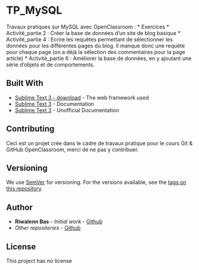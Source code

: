 # TP_MySQL

Travaux pratiques sur MySQL avec OpenClassroom :
		* Exercices
		* Activité_partie 2 : Créer la base de données d’un site de blog basique
		* Activité_partie 4 : Ecrire les requêtes permettant de sélectionner les données pour les différentes pages du blog. Il manque donc une requête pour chaque page (on a déjà la sélection des commentaires pour la page article)
		* Activité_partie 6 : Améliorer la base de données, en y ajoutant une série d’objets et de comportements.

## Built With

* [Sublime Text 3 - download](https://www.sublimetext.com/3) - The web framework used
* [Sublime Text 3](https://www.sublimetext.com/docs/3/)  - Documentation
* [Sublime Text 3](https://docs.sublimetext.info/en/latest/index.html) - Unofficial Documentation

## Contributing

Ceci est un projet crée dans le cadre de travaux pratique pour le cours Git & GitHub OpenClassroom, merci de ne pas y contribuer.

## Versioning

We use [SemVer](http://semver.org/) for versioning. For the versions available, see the [tags on this repository](https://github.com/your/project/tags). 

## Author

* **Riwalenn Bas** - *Initial work* - [Github](https://github.com/riwalenn)
* *Other repositeries* - [Github](https://github.com/riwalenn?tab=repositories)

## License

This project has no license
